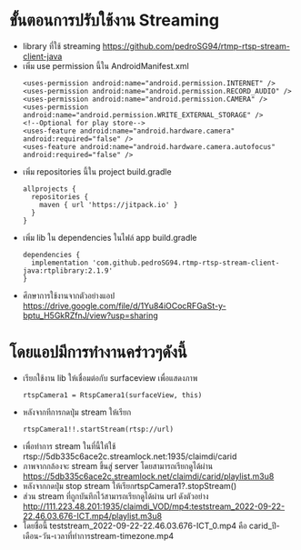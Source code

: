 # ขั้นตอนการปรับใช้งาน Streaming
 - library ที่ใช้ streaming https://github.com/pedroSG94/rtmp-rtsp-stream-client-java
- เพิ่ม use permission นี้ใน AndroidManifest.xml
    ```        
    <uses-permission android:name="android.permission.INTERNET" />
    <uses-permission android:name="android.permission.RECORD_AUDIO" />
    <uses-permission android:name="android.permission.CAMERA" />
    <uses-permission android:name="android.permission.WRITE_EXTERNAL_STORAGE" />
    <!--Optional for play store-->
    <uses-feature android:name="android.hardware.camera" android:required="false" />
    <uses-feature android:name="android.hardware.camera.autofocus" android:required="false" />
    ```
- เพิ่ม repositories นี้ใน project build.gradle
    ```
    allprojects {
      repositories {
        maven { url 'https://jitpack.io' }
      }
    }
    ```
- เพิ่ม lib ใน dependencies ในไฟล์ app build.gradle
    ```
    dependencies {
      implementation 'com.github.pedroSG94.rtmp-rtsp-stream-client-java:rtplibrary:2.1.9'
    }
    ```
- ศึกษาการใช้งานจากตัวอย่างแอป https://drive.google.com/file/d/1Yu84iOCocRFGaSt-y-bptu_H5GkRZfnJ/view?usp=sharing
# โดยแอปมีการทำงานคร่าวๆดังนี้
- เรียกใช้งาน lib ให้เชื่อมต่อกับ surfaceview เพื่อแสดงภาพ 
    ```
    rtspCamera1 = RtspCamera1(surfaceView, this)
    ```
- หลังจากทีการกดปุ่ม stream ให้เรียก 
    ```
    rtspCamera1!!.startStream(rtsp://url) 
    ```
- เพื่อทำการ stream ในที่นี้ให้ใช้ rtsp://5db335c6ace2c.streamlock.net:1935/claimdi/carid
- ภาพจากกล้องจะ stream ขึ้นสู่ server โดยสามารถเรียกดูได้ผ่าน https://5db335c6ace2c.streamlock.net/claimdi/carid/playlist.m3u8
- หลังจากกดปุ่ม stop stream ให้เรียกrtspCamera1?.stopStream()
- ส่วน stream ที่ถูกบันทึกไว้สามารถเรียกดูได้ผ่าน url ดังตัวอย่าง http://111.223.48.201:1935/claimdi_VOD/mp4:teststream_2022-09-22-22.46.03.676-ICT.mp4/playlist.m3u8
- โดยชื่อนี้ 
teststream_2022-09-22-22.46.03.676-ICT_0.mp4 คือ 
carid_ปี-เดือน-วัน-เวลาที่ทำการstream-timezone.mp4


